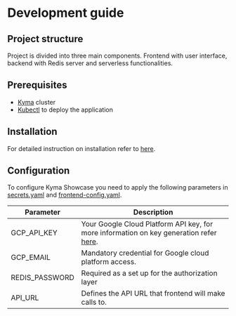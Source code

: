 # Development guide

## Project structure

Project is divided into three main components. Frontend with user interface, backend with Redis server and serverless functionalities.

## Prerequisites

- [Kyma](https://kyma-project.io/) cluster 
- [Kubectl](https://kubernetes.io/docs/tasks/tools/) to deploy the application

## Installation

For detailed instruction on installation refer to [here](../README.md#Installation).

## Configuration

To configure Kyma Showcase you need to apply the following parameters in [secrets.yaml](../resources/secrets.yaml) and [frontend-config.yaml](../resources/frontend/frontend-config.yaml).


| Parameter | Description |
|-----------|-------------|
| GCP_API_KEY | Your Google Cloud Platform API key, for more information on key generation refer [here](https://cloud.google.com/docs/authentication/api-keys#creating_an_api_key). |
| GCP_EMAIL | Mandatory credential for Google cloud platform access.|
| REDIS_PASSWORD | Required as a set up for the authorization layer |
| API_URL | Defines the API URL that frontend will make calls to. |